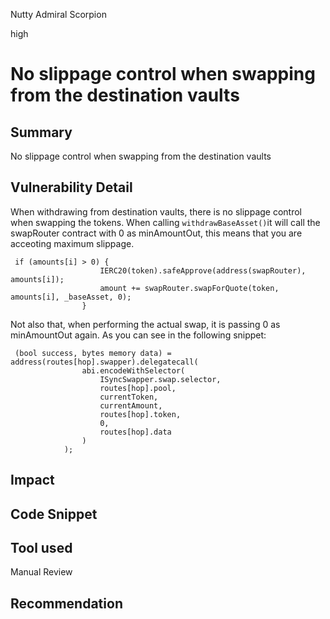 Nutty Admiral Scorpion

high

# No slippage control when swapping from the destination vaults
## Summary
No slippage control when swapping from the destination vaults

## Vulnerability Detail
When withdrawing from destination vaults, there is no slippage control when swapping the tokens. When calling `withdrawBaseAsset()`it will call the swapRouter contract with 0 as minAmountOut, this means that you are acceoting maximum slippage.

```solidity
 if (amounts[i] > 0) {
                    IERC20(token).safeApprove(address(swapRouter), amounts[i]);
                    amount += swapRouter.swapForQuote(token, amounts[i], _baseAsset, 0);
                }
```
Not also that, when performing the actual swap, it is passing 0 as minAmountOut again. As you can see in the following snippet:


```solidity
 (bool success, bytes memory data) = address(routes[hop].swapper).delegatecall(
                abi.encodeWithSelector(
                    ISyncSwapper.swap.selector,
                    routes[hop].pool,
                    currentToken,
                    currentAmount,
                    routes[hop].token,
                    0,
                    routes[hop].data
                )
            );
```
## Impact

## Code Snippet

## Tool used

Manual Review

## Recommendation


